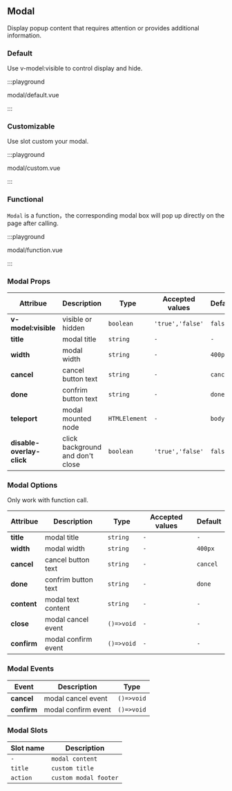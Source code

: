 ## Modal

Display popup content that requires attention or provides additional information.

### Default

Use v-model:visible to control display and hide.

:::playground

modal/default.vue

:::

### Customizable

Use slot custom your modal.

:::playground

modal/custom.vue

:::

### Functional

`Modal` is a function，the corresponding modal box will pop up directly on the page after calling.

:::playground

modal/function.vue

:::

### Modal Props

| Attribue                  | Description                      | Type          | Accepted values  | Default  |
| ------------------------- | -------------------------------- | ------------- | ---------------- | -------- |
| **v-model:visible**       | visible or hidden                | `boolean`     | `'true','false'` | `false`  |
| **title**                 | modal title                      | `string`      | `-`              | `-`      |
| **width**                 | modal width                      | `string`      | `-`              | `400px`  |
| **cancel**                | cancel button text               | `string`      | `-`              | `cancel` |
| **done**                  | confrim button text              | `string`      | `-`              | `done`   |
| **teleport**              | modal mounted node               | `HTMLElement` | `-`              | `body`   |
| **disable-overlay-click** | click background and don't close | `boolean`     | `'true','false'` | `false`  |

### Modal Options

Only work with function call.

| Attribue    | Description         | Type       | Accepted values | Default  |
| ----------- | ------------------- | ---------- | --------------- | -------- |
| **title**   | modal title         | `string`   | `-`             | `-`      |
| **width**   | modal width         | `string`   | `-`             | `400px`  |
| **cancel**  | cancel button text  | `string`   | `-`             | `cancel` |
| **done**    | confrim button text | `string`   | `-`             | `done`   |
| **content** | modal text content  | `string`   | `-`             | `-`      |
| **close**   | modal cancel event  | `()=>void` | `-`             | `-`      |
| **confirm** | modal confirm event | `()=>void` | `-`             | `-`      |

### Modal Events

| Event       | Description         | Type       |
| ----------- | ------------------- | ---------- |
| **cancel**  | modal cancel event  | `()=>void` |
| **confirm** | modal confirm event | `()=>void` |

### Modal Slots

| Slot name | Description           |
| --------- | --------------------- |
| `-`       | `modal content`       |
| `title`   | `custom title`        |
| `action`  | `custom modal footer` |
